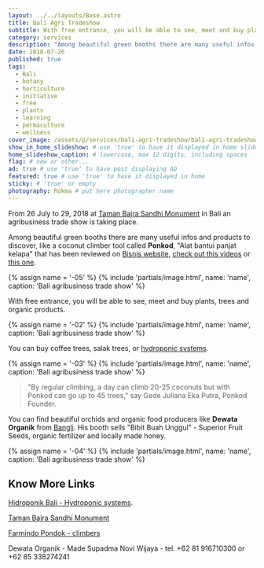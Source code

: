 ```yaml
---
layout: ../../layouts/Base.astro
title: Bali Agri Tradeshow
subtitle: With free entrance, you will be able to see, meet and buy plants, trees and organic products.
category: services
description: "Among beautiful green booths there are many useful infos and products to discover, like a coconut climber tool called Ponkod."
date: 2018-07-26
published: true
tags:
  - Bali
  - botany
  - horticulture
  - initiative
  - free
  - plants
  - learning
  - permaculture
  - wellness
cover_image: /assets/p/services/bali-agri-tradeshow/bali-agri-tradeshow.jpg
show_in_home_slideshow: # use 'true' to have it displayed in home slideshow
home_slideshow_caption: # lowercase, max 12 digits, including spaces
flag: # new or other...
ad: true # use 'true' to have post displaying AD
featured: true # use 'true' to have it displayed in home
sticky: # 'true' or empty
photography: Rokma # put here photographer name
---
```


From 26 July to 29, 2018 at [Taman Bajra Sandhi Monument](https://goo.gl/maps/Am5UzTVAaHz) in Bali an agribusiness trade show is taking place.

Among beautiful green booths there are many useful infos and products to discover, like a coconut climber tool called **Ponkod**, "Alat bantui panjat kelapa" that has been reviewed on [Bisnis website](http://entrepreneur.bisnis.com/read/20180204/263/734055/peluang-usaha-berkat-inovasi-produk-ini-panjat-kelapa-selihai-tupai-), [check out this videos](https://youtu.be/K-RCTw9p6DU) or [this one](https://youtu.be/dcWB8dHKIak).

{% assign name = '-05' %}
{% include 'partials/image.html', name: 'name', caption: 'Bali agribusiness trade show' %}

With free entrance, you will be able to see, meet and buy plants, trees and organic products.

{% assign name = '-02' %}
{% include 'partials/image.html', name: 'name', caption: 'Bali agribusiness trade show' %}

You can buy coffee trees, salak trees, or [hydroponic systems](http://hidroponikbali.com).

{% assign name = '-03' %}
{% include 'partials/image.html', name: 'name', caption: 'Bali agribusiness trade show' %}

> "By regular climbing, a day can climb 20-25 coconuts but with Ponkod can go up to 45 trees," say Gede Juliana Eka Putra, Ponkod Founder.

You can find beautiful orchids and organic food producers like **Dewata Organik** from [Bangli](https://goo.gl/maps/9sxcDHEaALw). His booth sells "Bibit Buah Unggul" - Superior Fruit Seeds, organic fertilizer and locally made honey.

{% assign name = '-04' %}
{% include 'partials/image.html', name: 'name', caption: 'Bali agribusiness trade show' %}

## Know More Links

[Hidroponik Bali - Hydroponic systems](http://hidroponikbali.com).

[Taman Bajra Sandhi Monument](https://goo.gl/maps/Am5UzTVAaHz)

[Farmindo Pondok - climbers](http://www.farmintek.com)

Dewata Organik - Made Supadma Novi Wijaya - tel. +62 81 916710300 or +62 85 338274241
